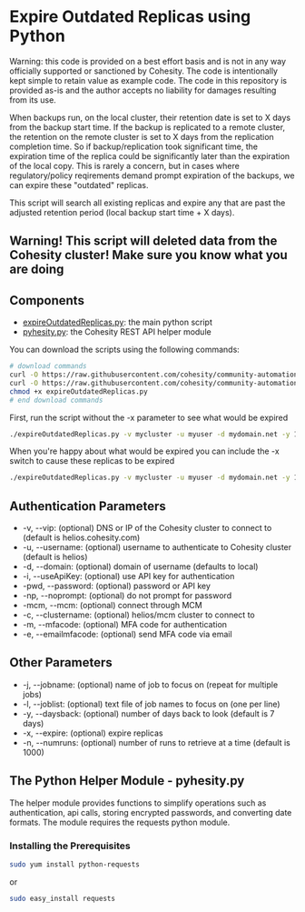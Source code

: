 # Expire Outdated Replicas using Python

Warning: this code is provided on a best effort basis and is not in any way officially supported or sanctioned by Cohesity. The code is intentionally kept simple to retain value as example code. The code in this repository is provided as-is and the author accepts no liability for damages resulting from its use.

When backups run, on the local cluster, their retention date is set to X days from the backup start time. If the backup is replicated to a remote cluster, the retention on the remote cluster is set to X days from the replication completion time. So if backup/replication took significant time, the expiration time of the replica could be significantly later than the expiration of the local copy. This is rarely a concern, but in cases where regulatory/policy reqirements demand prompt expiration of the backups, we can expire these "outdated" replicas.

This script will search all existing replicas and expire any that are past the adjusted retention period (local backup start time + X days).

## Warning! This script will deleted data from the Cohesity cluster! Make sure you know what you are doing

## Components

* [expireOutdatedReplicas.py](https://raw.githubusercontent.com/cohesity/community-automation-samples/main/python/expireOutdatedReplicas/expireOutdatedReplicas.py): the main python script
* [pyhesity.py](https://raw.githubusercontent.com/cohesity/community-automation-samples/main/python/pyhesity/pyhesity.py): the Cohesity REST API helper module

You can download the scripts using the following commands:

```bash
# download commands
curl -O https://raw.githubusercontent.com/cohesity/community-automation-samples/main/python/expireOutdatedReplicas/expireOutdatedReplicas.py
curl -O https://raw.githubusercontent.com/cohesity/community-automation-samples/main/python/pyhesity.py
chmod +x expireOutdatedReplicas.py
# end download commands
```

First, run the script without the -x parameter to see what would be expired

```bash
./expireOutdatedReplicas.py -v mycluster -u myuser -d mydomain.net -y 14
```

When you're happy about what would be expired you can include the -x switch to cause these replicas to be expired

```bash
./expireOutdatedReplicas.py -v mycluster -u myuser -d mydomain.net -y 14 -x
```

## Authentication Parameters

* -v, --vip: (optional) DNS or IP of the Cohesity cluster to connect to (default is helios.cohesity.com)
* -u, --username: (optional) username to authenticate to Cohesity cluster (default is helios)
* -d, --domain: (optional) domain of username (defaults to local)
* -i, --useApiKey: (optional) use API key for authentication
* -pwd, --password: (optional) password or API key
* -np, --noprompt: (optional) do not prompt for password
* -mcm, --mcm: (optional) connect through MCM
* -c, --clustername: (optional) helios/mcm cluster to connect to
* -m, --mfacode: (optional) MFA code for authentication
* -e, --emailmfacode: (optional) send MFA code via email

## Other Parameters

* -j, --jobname: (optional) name of job to focus on (repeat for multiple jobs)
* -l, --joblist: (optional) text file of job names to focus on (one per line)
* -y, --daysback: (optional) number of days back to look (default is 7 days)
* -x, --expire: (optional) expire replicas
* -n, --numruns: (optional) number of runs to retrieve at a time (default is 1000)

## The Python Helper Module - pyhesity.py

The helper module provides functions to simplify operations such as authentication, api calls, storing encrypted passwords, and converting date formats. The module requires the requests python module.

### Installing the Prerequisites

```bash
sudo yum install python-requests
```

or

```bash
sudo easy_install requests
```
